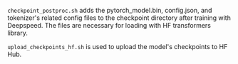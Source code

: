 `checkpoint_postproc.sh` adds the pytorch_model.bin, config.json, and tokenizer's related config files to the checkpoint directory after training with Deepspeed. The files are necessary for loading with HF transformers library.

`upload_checkpoints_hf.sh` is used to upload the model's checkpoints to HF Hub.